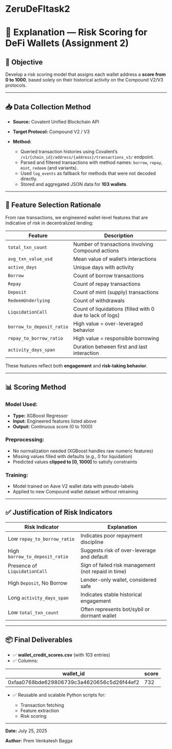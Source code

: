 # ZeruDeFItask2

# 📘 Explanation — Risk Scoring for DeFi Wallets (Assignment 2)

## 🎯 Objective

Develop a risk scoring model that assigns each wallet address a **score from 0 to 1000**, based solely on their historical activity on the Compound V2/V3 protocols.

---

## 📥 Data Collection Method

* **Source:** Covalent Unified Blockchain API
* **Target Protocol:** Compound V2 / V3
* **Method:**

  * Queried transaction histories using Covalent’s `/v1/{chain_id}/address/{address}/transactions_v3/` endpoint.
  * Parsed and filtered transactions with method names: `borrow`, `repay`, `mint`, `redeem` (and variants).
  * Used `log_events` as fallback for methods that were not decoded directly.
  * Stored and aggregated JSON data for **103 wallets**.

---

## 🧱 Feature Selection Rationale

From raw transactions, we engineered wallet-level features that are indicative of risk in decentralized lending:

| Feature                   | Description                                               |
| ------------------------- | --------------------------------------------------------- |
| `total_txn_count`         | Number of transactions involving Compound actions         |
| `avg_txn_value_usd`       | Mean value of wallet’s interactions                       |
| `active_days`             | Unique days with activity                                 |
| `Borrow`                  | Count of borrow transactions                              |
| `Repay`                   | Count of repay transactions                               |
| `Deposit`                 | Count of mint (supply) transactions                       |
| `RedeemUnderlying`        | Count of withdrawals                                      |
| `LiquidationCall`         | Count of liquidations (filled with 0 due to lack of logs) |
| `borrow_to_deposit_ratio` | High value = over-leveraged behavior                      |
| `repay_to_borrow_ratio`   | High value = responsible borrowing                        |
| `activity_days_span`      | Duration between first and last interaction               |

These features reflect both **engagement** and **risk-taking behavior**.

---

## 📊 Scoring Method

### Model Used:

* **Type:** XGBoost Regressor
* **Input:** Engineered features listed above
* **Output:** Continuous score (0 to 1000)

### Preprocessing:

* No normalization needed (XGBoost handles raw numeric features)
* Missing values filled with defaults (e.g., 0 for liquidation)
* Predicted values **clipped to \[0, 1000]** to satisfy constraints

### Training:

* Model trained on Aave V2 wallet data with pseudo-labels
* Applied to new Compound wallet dataset without retraining

---

## ✅ Justification of Risk Indicators

| Risk Indicator                 | Explanation                                         |
| ------------------------------ | --------------------------------------------------- |
| Low `repay_to_borrow_ratio`    | Indicates poor repayment discipline                 |
| High `borrow_to_deposit_ratio` | Suggests risk of over-leverage and default          |
| Presence of `LiquidationCall`  | Sign of failed risk management (not repaid in time) |
| High `Deposit`, No Borrow      | Lender-only wallet, considered safe                 |
| Long `activity_days_span`      | Indicates stable historical engagement              |
| Low `total_txn_count`          | Often represents bot/sybil or dormant wallet        |

---

## 📦 Final Deliverables

* ✅ **wallet\_credit\_scores.csv** (with 103 entries)
* ✅ Columns:

| wallet\_id                                 | score |
| ------------------------------------------ | ----- |
| 0xfaa0768bde629806739c3a4620656c5d26f44ef2 | 732   |

* ✅ Reusable and scalable Python scripts for:

  * Transaction fetching
  * Feature extraction
  * Risk scoring

---

**Date:** July 25, 2025

**Author:** Prem Venkatesh Bagga
